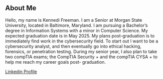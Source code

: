 ## About Me
Hello, my name is Kennedi Freeman. I am a Senior at Morgan State University, located in Baltimore, Maryland. I am pursuing a Bachelor’s degree in Information Systems with a minor in Computer Science. My expected graduation date is in May 2025. My plans post-graduation is to immediately find work in the cybersecurity field. To start out I want to be a cybersecurity analyst, and then eventually go into ethical hacking, forensics, or penetration testing. During my senior year, I also plan to take two compTIA exams; the CompTIA Security + and the compTIA CYSA + to help me reach my career goals post- graduation.

[Linkedin Profile](https://www.linkedin.com/in/michael-adeleke-4a1228217/)

